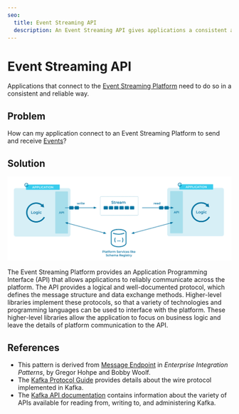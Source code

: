 ```yaml
---
seo:
  title: Event Streaming API
  description: An Event Streaming API gives applications a consistent and reliable way to connect to an Event Streaming Platform.
---
```


# Event Streaming API
Applications that connect to the [Event Streaming Platform](../event-stream/event-streaming-platform.md) need to do so in a consistent and reliable way. 

## Problem
How can my application connect to an Event Streaming Platform to send and receive [Events](../event/event.md)?

## Solution
![event-streaming-api](../img/event-streaming-api.svg)

The Event Streaming Platform provides an Application Programming Interface (API) that allows applications to reliably communicate across the platform. The API provides a logical and well-documented protocol, which defines the message structure and data exchange methods. Higher-level libraries implement these protocols, so that a variety of technologies and programming languages can be used to interface with the platform. These higher-level libraries allow the application to focus on business logic and leave the details of platform communication to the API.

## References
* This pattern is derived from [Message Endpoint](https://www.enterpriseintegrationpatterns.com/patterns/messaging/MessageEndpoint.html) in _Enterprise Integration Patterns_, by Gregor Hohpe and Bobby Woolf.
* The [Kafka Protocol Guide](https://kafka.apache.org/protocol.html) provides details about the wire protocol implemented in Kafka.
* The [Kafka API documentation](https://kafka.apache.org/documentation/#api) contains information about the variety of APIs available for reading from, writing to, and administering Kafka.
